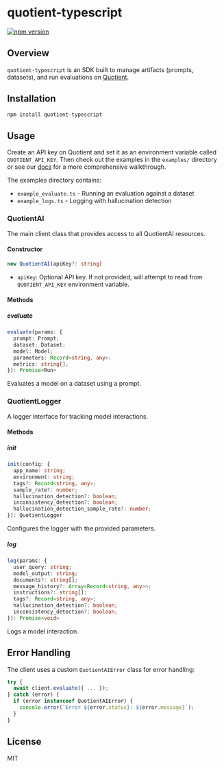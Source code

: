 # quotient-typescript
[![npm version](https://img.shields.io/npm/v/quotient-typescript)](https://www.npmjs.com/package/quotient-typescript)

## Overview

`quotient-typescript` is an SDK built to manage artifacts (prompts, datasets), and run evaluations on [Quotient](https://quotientai.co).

## Installation

```bash
npm install quotient-typescript
```

## Usage

Create an API key on Quotient and set it as an environment variable called `QUOTIENT_API_KEY`. Then check out the examples in the `examples/` directory or see our [docs](https://docs.quotientai.co) for a more comprehensive walkthrough.

The examples directory contains:
- `example_evaluate.ts` - Running an evaluation against a dataset
- `example_logs.ts` - Logging with hallucination detection

### QuotientAI

The main client class that provides access to all QuotientAI resources.

#### Constructor

```typescript
new QuotientAI(apiKey?: string)
```

- `apiKey`: Optional API key. If not provided, will attempt to read from `QUOTIENT_API_KEY` environment variable.

#### Methods

##### evaluate

```typescript
evaluate(params: {
  prompt: Prompt;
  dataset: Dataset;
  model: Model;
  parameters: Record<string, any>;
  metrics: string[];
}): Promise<Run>
```

Evaluates a model on a dataset using a prompt.

### QuotientLogger

A logger interface for tracking model interactions.

#### Methods

##### init

```typescript
init(config: {
  app_name: string;
  environment: string;
  tags?: Record<string, any>;
  sample_rate?: number;
  hallucination_detection?: boolean;
  inconsistency_detection?: boolean;
  hallucination_detection_sample_rate?: number;
}): QuotientLogger
```

Configures the logger with the provided parameters.

##### log

```typescript
log(params: {
  user_query: string;
  model_output: string;
  documents?: string[];
  message_history?: Array<Record<string, any>>;
  instructions?: string[];
  tags?: Record<string, any>;
  hallucination_detection?: boolean;
  inconsistency_detection?: boolean;
}): Promise<void>
```

Logs a model interaction.

## Error Handling

The client uses a custom `QuotientAIError` class for error handling:

```typescript
try {
  await client.evaluate({ ... });
} catch (error) {
  if (error instanceof QuotientAIError) {
    console.error(`Error ${error.status}: ${error.message}`);
  }
}
```

## License

MIT 
